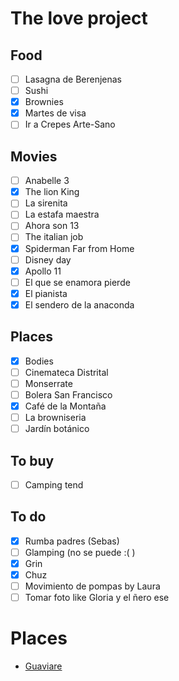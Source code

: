 # The love project

## Food
- [ ] Lasagna de Berenjenas
- [ ] Sushi
- [x] Brownies
- [x] Martes de visa
- [ ] Ir a Crepes Arte-Sano

## Movies
- [ ] Anabelle 3
- [x] The lion King
- [ ] La sirenita
- [ ] La estafa maestra
- [ ] Ahora son 13
- [ ] The italian job
- [x] Spiderman Far from Home
- [ ] Disney day
- [x] Apollo 11
- [ ] El que se enamora pierde
- [x] El pianista
- [x] El sendero de la anaconda

## Places
- [x] Bodies
- [ ] Cinemateca Distrital
- [ ] Monserrate
- [ ] Bolera San Francisco
- [x] Café de la Montaña
- [ ] La browniseria 
- [ ] Jardín botánico

## To buy
- [ ] Camping tend

## To do
- [x] Rumba padres (Sebas)
- [ ] Glamping (no se puede :( )
- [x] Grin
- [x] Chuz 
- [ ] Movimiento de pompas by Laura
- [ ] Tomar foto like Gloria y el ñero ese

# Places
- [Guaviare](https://www.facebook.com/eltiempo/videos/2494827804139691/)
